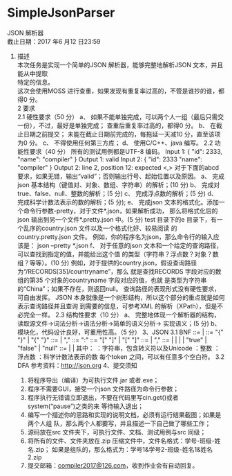 # SimpleJsonParser
JSON 解析器       
截止日期：2017 年6 月12 日23:59     
1. 描述     
本次任务是实现一个简单的JSON 解析器，能够完整地解析JSON 文本，并且能从中提取      
特定的信息。      
这次会使用MOSS 进行查重，如果发现有重复率过高的，不管是谁抄的谁，都得0 分。       
2 要求      
2.1 硬性要求（50 分）
a、 如果不能单独完成，可以两个人一组（最后只需交一份），不过，最好是单独完成；
查重后重复率过高的，都得0 分。
b、 在截止日期之前提交；
未能在截止日期前完成的，每拖延一天减10 分，直至该项为0 分。
c、 不得使用任何第三方库；
d、 使用C/C++、java 编写。
2.2 功能性要求（40 分）
所有的测试用例都是UTF-8 编码。
Input 1:
{
"id": 2333,
"name": "compiler"
}
Output 1:
valid
Input 2:
{
"id": 2333
"name": "compiler"
}
Output 2:
line 2, position 12: expected <,>
对于下面的abcd 要求，如果无错，输出“valid”；否则输出行号、起始位置以及原因。
a、 完成json 基本结构（键值对、对象、数组、字符串）的解析；(10 分)
b、 完成对true、false、null、整数的解析；(5 分)
c、 完成浮点数的解析；(5 分)
d、 完成科学计数法表示的数的解析；(5 分);
e、 完成json 文本的格式化。添加一个命令行参数-pretty，对于文件*.json，如果解析成功，
那么将格式化后的json 输出到另一个文件*.pretty.json 中。(5 分)
test 目录下的e 目录下，有一个乱序的country.json 文件以及一个格式化好、较易阅读
的country.pretty.json 文件。
例如，你的程序名为json，那么命令行的输入应该是：
json –pretty *.json
f、 对于任意的json 文本和一个给定的查询路径，可以查找到指定的值，并能给出这个值
的类型（字符串？浮点数？对象？数组？等等）。(10 分)
例如，对于提供的country.json，假设查询路径为“/RECORDS[35]/countryname”，那么
就是查找RECORDS 字段对应的数组的第35 个对象的countryname 字段对应的值，也就
是类型为字符串的“China”；如果不存在，则返回null。
查询路径的表现形式没有硬性要求，可自由发挥。
JSON 本身就像是一个树形结构，所以这个部分的重点就是如何表示查询路径并且查询
到需要的信息，可参考XML 的解析（XPath），但是不必完全一样。
2.3 结构性要求（10 分）
a、 完整地体现一个解析器的结构，读取源文件->词法分析->语法分析->简单的语义分析->
实现语义；(5 分)
b、 模块化，代码设计良好，可重用性高。（5 分）
3、JSON
3.1 BNF
<json> ::= <object> | <array>
<object> ::= "{" "}" | "{" <members> "}"
<members> ::= <pair> | <pair> "," <members>
<pair> ::= <string> ":" <value>
<array> ::= "[" "]" | "[" <elements> "]"
<elements> ::= <value> | <value> "," <elements>
<value> ::= <string> | <number> | <object> | <array> | "true" | "false" | "null"
<number> ::= <integer> | <float> | <scientific>
其中：
<string>：字符串，包含转义符以及Unicode
<integer>：整数
<float>：浮点数
<scientific>：科学计数法表示的数
每个token 之间，可以有任意多个空白符。
3.2 DFA
参考资料：http://json.org
4、提交须知
1) 将程序导出（编译）为可执行文件.jar 或者.exe；
2) 程序不需要GUI，接受一个json 文件路径为命令行参数；
3) 程序执行无错请立即退出，不要在代码里写cin.get()或者system(“pause”)之类的来
等待输入退出；
4) 编写一个描述你的思路和实现的说明文档，必须有运行结果截图；如果是两个人组
队，那么两个人都要写，并且描述一下自己做了哪些工作；
5) 源码放在src 文件夹下，可执行文件、文档、测试用例与src 同级；
6) 将所有的文件、文件夹放在.zip 压缩文件中，文件名格式：学号-班级-姓名.zip；
如果是组队的，那么格式为：学号1&学号2-班级-姓名1&姓名2.zip
7) 提交邮箱：compiler2017@126.com，收到作业会有自动回复。
